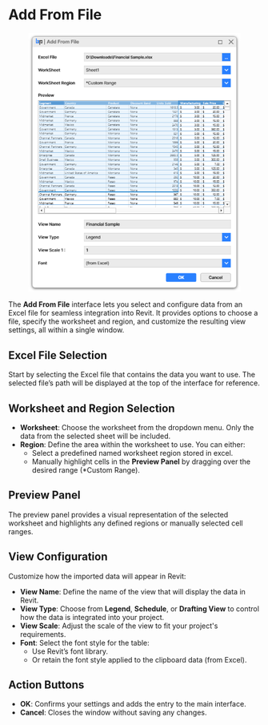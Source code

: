 # Add From File

<figure><img src="../../.gitbook/assets/image (4).png" alt="" width="443"><figcaption></figcaption></figure>

The **Add From File** interface lets you select and configure data from an Excel file for seamless integration into Revit. It provides options to choose a file, specify the worksheet and region, and customize the resulting view settings, all within a single window.

## **Excel File Selection**

Start by selecting the Excel file that contains the data you want to use. The selected file’s path will be displayed at the top of the interface for reference.

## **Worksheet and Region Selection**

* **Worksheet**: Choose the worksheet from the dropdown menu. Only the data from the selected sheet will be included.
* **Region**: Define the area within the worksheet to use. You can either:
  * Select a predefined named worksheet region stored in excel.
  * Manually highlight cells in the **Preview Panel** by dragging over the desired range (\*Custom Range).

## **Preview Panel**

The preview panel provides a visual representation of the selected worksheet and highlights any defined regions or manually selected cell ranges.

## **View Configuration**

Customize how the imported data will appear in Revit:

* **View Name**: Define the name of the view that will display the data in Revit.
* **View Type**: Choose from **Legend**, **Schedule**, or **Drafting View** to control how the data is integrated into your project.
* **View Scale**: Adjust the scale of the view to fit your project's requirements.
* **Font**: Select the font style for the table:
  * Use Revit’s font library.
  * Or retain the font style applied to the clipboard data (from Excel).

## **Action Buttons**

* **OK**: Confirms your settings and adds the entry to the main interface.
* **Cancel**: Closes the window without saving any changes.
